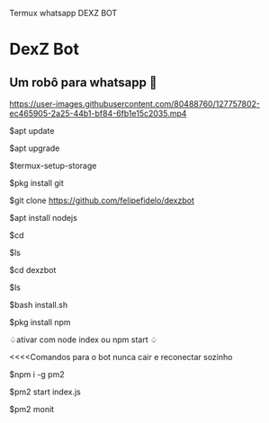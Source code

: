 Termux whatsapp DEXZ BOT

# DexZ Bot 
## Um robô para whatsapp 🤖

https://user-images.githubusercontent.com/80488760/127757802-ec465905-2a25-44b1-bf84-6fb1e15c2035.mp4

 $apt update 

 $apt upgrade 

 $termux-setup-storage 

 $pkg install git

 $git clone https://github.com/felipefidelo/dexzbot

 $apt install nodejs 

 $cd 

 $ls

 $cd dexzbot

 $ls

 $bash install.sh

 $pkg install npm 

♤ativar com node index ou npm start ♤


<<<<Comandos para o bot nunca cair e reconectar sozinho

 $npm i -g pm2 

 $pm2 start index.js

 $pm2 monit
